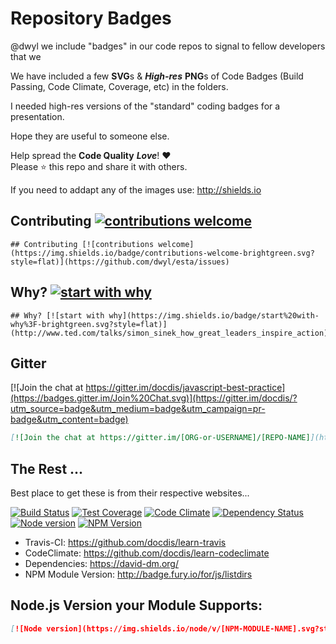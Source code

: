 Repository Badges
===========

@dwyl we include "badges" in our code repos to signal to fellow
developers that we

We have included a few **SVG**s &amp; ***High-res*** **PNG**s of Code Badges (Build Passing, Code Climate, Coverage, etc) in the folders.

I needed high-res versions of the "standard" coding badges for a presentation.

Hope they are useful to someone else.

Help spread the **Code Quality** ***Love***! :heart:  
Please :star: this repo and share it with others.

If you need to addapt any of the images use: http://shields.io

## Contributing [![contributions welcome](https://img.shields.io/badge/contributions-welcome-brightgreen.svg?style=flat)](https://github.com/dwyl/esta/fork)

```code
## Contributing [![contributions welcome](https://img.shields.io/badge/contributions-welcome-brightgreen.svg?style=flat)](https://github.com/dwyl/esta/issues)

```

## Why? [![start with why](https://img.shields.io/badge/start%20with-why%3F-brightgreen.svg?style=flat)](http://www.ted.com/talks/simon_sinek_how_great_leaders_inspire_action)

```code
## Why? [![start with why](https://img.shields.io/badge/start%20with-why%3F-brightgreen.svg?style=flat)](http://www.ted.com/talks/simon_sinek_how_great_leaders_inspire_action)
```

## Gitter

[![Join the chat at https://gitter.im/docdis/javascript-best-practice](https://badges.gitter.im/Join%20Chat.svg)](https://gitter.im/docdis/?utm_source=badge&utm_medium=badge&utm_campaign=pr-badge&utm_content=badge)

```md
[![Join the chat at https://gitter.im/[ORG-or-USERNAME]/[REPO-NAME]](https://badges.gitter.im/Join%20Chat.svg)](https://gitter.im/docdis/?utm_source=badge&utm_medium=badge&utm_campaign=pr-badge&utm_content=badge)
```

## The Rest ...

Best place to get these is from their respective websites...

[![Build Status](https://travis-ci.org/dwyl/esta.png?branch=master)](https://travis-ci.org/dwyl/esta)
[![Test Coverage](https://codeclimate.com/github/dwyl/esta/badges/coverage.svg)](https://codeclimate.com/github/dwyl/esta)
[![Code Climate](https://codeclimate.com/github/dwyl/esta/badges/gpa.svg)](https://codeclimate.com/github/dwyl/esta)
[![Dependency Status](https://david-dm.org/dwyl/esta.svg)](https://david-dm.org/dwyl/esta)
[![Node version](https://img.shields.io/node/v/esta.svg?style=flat)](http://nodejs.org/download/)
[![NPM Version](https://badge.fury.io/js/esta.svg?style=flat)](https://npmjs.org/package/esta)

+ Travis-CI: https://github.com/docdis/learn-travis
+ CodeClimate: https://github.com/docdis/learn-codeclimate
+ Dependencies: https://david-dm.org/
+ NPM Module Version: http://badge.fury.io/for/js/listdirs

## Node.js Version your Module Supports:

```md
[![Node version](https://img.shields.io/node/v/[NPM-MODULE-NAME].svg?style=flat)](http://nodejs.org/download/)
```
